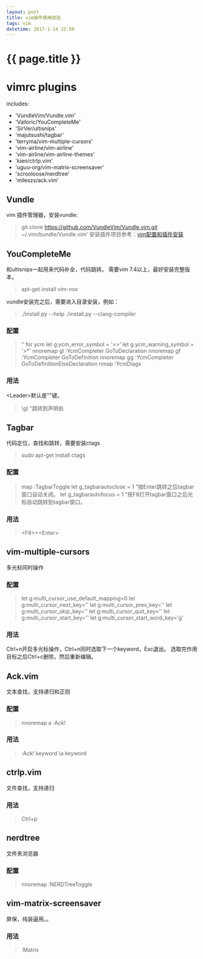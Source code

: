 ```yaml
---
layout: post
title: vim插件使用经验
tags: vim
datetime: 2017-1-14 22:50
---
```


{{ page.title }}
================
# vimrc plugins
includes:
- 'VundleVim/Vundle.vim'
- 'Valloric/YouCompleteMe'
- 'SirVer/ultisnips'
- 'majutsushi/tagbar'
- 'terryma/vim-multiple-cursors'
- 'vim-airline/vim-airline'
- 'vim-airline/vim-airline-themes'
- 'kien/ctrlp.vim'
- 'uguu-org/vim-matrix-screensaver'
- 'scrooloose/nerdtree'
- 'mileszs/ack.vim'

## Vundle
vim 插件管理器，安装vundle:
> git clone https://github.com/VundleVim/Vundle.vim.git ~/.vim/bundle/Vundle.vim'
安装插件项目参考：<a href="https://github.com/layjump/vimrc.git">vim配置和插件安装</a>

## YouCompleteMe
和ultisnips一起用来代码补全，代码跳转。
需要vim 7.4以上，最好安装完整版本。

> apt-get install vim-nox

vundle安装完之后，需要进入目录安装，例如：

> ./install.py --help
> ./install.py --clang-compiler

### 配置

> " for ycm
> let g:ycm_error_symbol = '>>'
> let g:ycm_warning_symbol = '>*'
> nnoremap <leader>gl :YcmCompleter GoToDeclaration<CR>
> nnoremap <leader>gf :YcmCompleter GoToDefinition<CR>
> nnoremap <leader>gg :YcmCompleter GoToDefinitionElseDeclaration<CR>
> nmap <F4> :YcmDiags<CR>

### 用法
\<Leader\>默认是"\"键。

> \gl "跳转到声明处

## Tagbar
代码定位，查找和跳转，需要安装ctags

> sudo apt-get install ctags

### 配置

> map <F8> :TagbarToggle<CR>
> let g_tagbarautoclose = 1 "按Enter跳转之后tagbar窗口自动关闭。
> let g_tagbarautofocus = 1 "按F8打开tagbar窗口之后光标自动跳转到tagbar窗口。

### 用法

> \<F8\>+\<Enter\>

## vim-multiple-cursors
多光标同时操作
### 配置

> let g:multi_cursor_use_default_mapping=0
> let g:multi_cursor_next_key='<C-n>'
> let g:multi_cursor_prev_key='<C-p>'
> let g:multi_cursor_skip_key='<C-x>'
> let g:multi_cursor_quit_key='<Esc>'
> let g:multi_cursor_start_key='<C-n>'
> let g:multi_cursor_start_word_key='g<C-n>'

### 用法
Ctrl+n开启多光标操作，Ctrl+n同时选取下一个keyword，Esc退出。
选取完作用目标之后Ctrl+c删除，然后重新编辑。

## Ack.vim
文本查找，支持递归和正则
### 配置

> nnoremap <Leader>a :Ack!<Space>

### 用法

> :Ack! keyword
> \a keyword

## ctrlp.vim
文件查找，支持递归
### 用法

> Ctrl+p

## nerdtree
文件夹浏览器
### 配置

> nnoremap <F2> :NERDTreeToggle<Enter>

## vim-matrix-screensaver
屏保，纯装逼用。。
### 用法

> :Matrix

